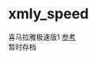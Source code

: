 # xmly_speed
喜马拉雅极速版1
[参考](https://github.com/Zero-S1/xmly_speed/blob/master/xmly_speed.md)      
暂时存档
